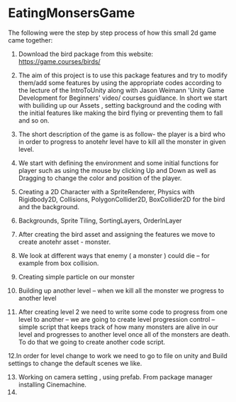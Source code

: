 # EatingMonsersGame
The following were the step by step process of how this small 2d game came together:

1. Download the bird package from this website: https://game.courses/birds/

2. The aim of this project is to use this package features and try to modify them/add some features by using the appropriate codes according to the lecture of the IntroToUnity along with Jason Weimann 'Unity Game Development for Beginners' video/ courses guidlance. In short we start with builiding up our Assets , setting background and the coding with the initial features like making the bird flying or preventing them to fall and so on.

3. The short description of the game is as follow- the player is a bird who in order to progress to anotehr level have to kill all the monster in given level.

4. We start with defining the environment and some initial functions for player such as using the mouse by clicking Up and Down as well as Dragging to change the color and position of the player.

5. Creating a 2D Character with a SpriteRenderer, Physics with Rigidbody2D, Collisions, PolygonCollider2D, BoxCollider2D for the bird and the background.

6. Backgrounds, Sprite Tiling, SortingLayers, OrderInLayer

7. After creating the bird asset and assigning the features we move to create anotehr asset - monster.

8. We look at different ways that enemy ( a monster ) could die – for example from box collision.

9. Creating simple particle on our monster

10. Building up another level – when we kill all the monster we progress to another level

11. After creating level 2 we need to write some code to progress from one level to another – we are going to create level progression control – simple script that keeps track of how many monsters are alive in our level and progresses to another level once all of the monsters are death. To do that we going to create another code script.

12.In order for level change to work we need to go to file on unity and Build settings to change the default scenes we like.

13. Working on camera setting , using prefab. From package manager installing Cinemachine.
14. 
